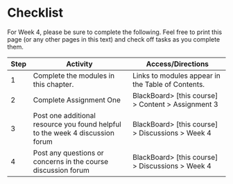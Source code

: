 # Checklist

For Week 4, please be sure to complete the following. Feel free to print this page (or any other pages in this text) and check off tasks as you complete them.


| Step | Activity | Access/Directions |
|-----|-----|-----|
| 1 | Complete the modules in this chapter. | Links to modules appear in the Table of Contents.| 
| 2 | Complete Assignment One | BlackBoard> [this course] > Content > Assignment 3 |
| 3 | Post one additional resource you found helpful to the week 4 discussion forum | BlackBoard> [this course] > Discussions > Week 4 |
| 4 | Post any questions or concerns in the course discussion forum | BlackBoard> [this course] > Discussions > Week 4 |


